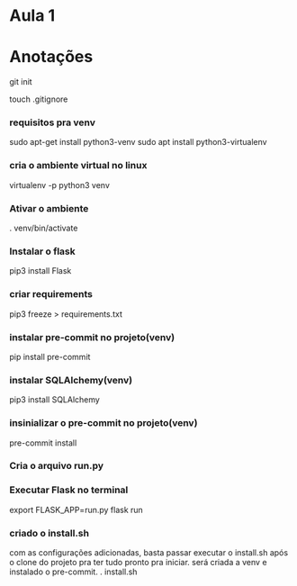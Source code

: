 # Aula 1

# Anotações 

git init

touch .gitignore

### requisitos pra venv
sudo apt-get install python3-venv
sudo apt install python3-virtualenv

### cria o ambiente virtual no linux
virtualenv -p python3 venv

### Ativar o ambiente
. venv/bin/activate

### Instalar o flask
pip3 install Flask

### criar requirements
pip3 freeze > requirements.txt

### instalar pre-commit no projeto(venv)
pip install pre-commit

### instalar SQLAlchemy(venv)
pip3 install SQLAlchemy

### insinializar o pre-commit no projeto(venv)
pre-commit install

### Cria o arquivo run.py

### Executar Flask no terminal
export FLASK_APP=run.py
flask run

### criado o install.sh
com as configurações adicionadas, basta passar executar o install.sh após o clone do projeto pra ter tudo pronto pra iniciar. será criada a venv e instalado o pre-commit.
. install.sh

